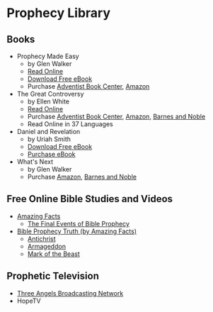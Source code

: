 # Prophecy Library

## Books

* Prophecy Made Easy
  * by Glen Walker
  * [Read Online](/ReadOnline.html)
  * [Download Free eBook](/pdf/ProphecyMadeEasy.pdf)
  * Purchase [Adventist Book Center](http://www.adventistbookcenter.com/prophecy-made-easy-experience-the-future-now.html), [Amazon](http://www.amazon.com/Prophecy-Made-Easy-Glen-Walker/dp/0615113567)
* The Great Controversy
  * by Ellen White 
  * [Read Online](http://www.whiteestate.org/books/gc/gc.asp)
  * Purchase [Adventist Book Center](http://www.adventistbookcenter.com/great-controversy.html), [Amazon](http://www.amazon.com/Great-Controversy-Ellen-G-White/dp/1492344931/), [Barnes and Noble](http://www.barnesandnoble.com/w/the-great-controversy-ellen-white/1117541345?ean=9781456569587)
  * Read Online in 37 Languages
* Daniel and Revelation
  * by Uriah Smith 
  * [Download Free eBook](/pdf/DanielAndRevelation.pdf)
  * [Purchase eBook](http://www.amazon.com/Daniel-Revelation-Uriah-Smith-ebook/dp/B0086NEVSA/)
* What's Next
  * by Glen Walker 
  * Purchase [Amazon](http://www.amazon.com/Whats-Next-Visions-Revelation-Walker/dp/0578073544/), [Barnes and Noble](http://www.barnesandnoble.com/w/whats-next-visions-of-revelation-glen-a-walker/1112722100?ean=9780578073545)

## Free Online Bible Studies and Videos

* [Amazing Facts](http://www.amazingfacts.com "Amazing Facts")
  * [The Final Events of Bible Prophecy](https://www.youtube.com/watch?v=Fl4VoH1i19E) 
* [Bible Prophecy Truth (by Amazing Facts)](http://www.bibleprophecytruth.com/ "Bible Prophecy Truth (by Amazing Facts)")
  * [Antichrist](http://www.bibleprophecytruth.com/topics/antichrist "Antichrist")
  * [Armageddon](http://www.bibleprophecytruth.com/topics/armageddon "Armageddon")
  * [Mark of the Beast](http://www.bibleprophecytruth.com/topics/mark-of-the-beast)

## Prophetic Television ##
* [Three Angels Broadcasting Network](http://3abn.com)
* HopeTV

